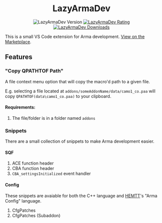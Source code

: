 <h1 align="center">LazyArmaDev</h1>
<p align="center">
    <img src="https://img.shields.io/visual-studio-marketplace/v/DartRuffian.LazyArmaDev?style=flat-square&label=Version" alt="LazyArmaDev Version">
    <a href="https://marketplace.visualstudio.com/items?itemName=DartRuffian.lazyarmadev">
        <img src="https://img.shields.io/visual-studio-marketplace/stars/DartRuffian.LazyArmaDev?style=flat-square&label=Rating" alt="LazyArmaDev Rating">
        <img src="https://img.shields.io/visual-studio-marketplace/d/DartRuffian.LazyArmaDev?style=flat-square&label=Downloads" alt="LazyArmaDev Downloads">
    </a>
</p>


This is a small VS Code extension for Arma development. [View on the Marketplace](https://marketplace.visualstudio.com/items?itemName=DartRuffian.lazyarmadev).

## Features

### "Copy QPATHTOF Path"
A file context menu option that will copy the macro'd path to a given file.

E.g. selecting a file located at `addons/someAddonName/data/camo1_co.paa` will copy `QPATHTOF(data\camo1_co.paa)` to your clipboard.

#### Requirements:
1. The file/folder is in a folder named `addons`

### Snippets
There are a small collection of snippets to make Arma development easier.

#### SQF
1. ACE function header
2. CBA function header
3. `CBA_settingsInitialized` event handler

#### Config
These snippets are avaiable for both the C++ language and [HEMTT](https://marketplace.visualstudio.com/items?itemName=BrettMayson.hemtt)'s "Arma Config" language.
1. CfgPatches
2. CfgPatches (Subaddon)
